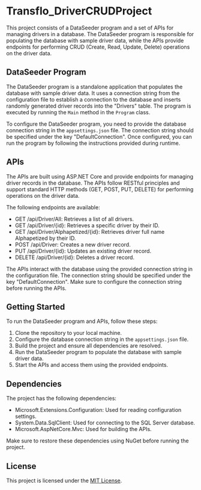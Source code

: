 # Transflo_DriverCRUDProject

This project consists of a DataSeeder program and a set of APIs for managing drivers in a database. The DataSeeder program is responsible for populating the database with sample driver data, while the APIs provide endpoints for performing CRUD (Create, Read, Update, Delete) operations on the driver data.

## DataSeeder Program

The DataSeeder program is a standalone application that populates the database with sample driver data. It uses a connection string from the configuration file to establish a connection to the database and inserts randomly generated driver records into the "Drivers" table. The program is executed by running the `Main` method in the `Program` class.

To configure the DataSeeder program, you need to provide the database connection string in the `appsettings.json` file. The connection string should be specified under the key "DefaultConnection". Once configured, you can run the program by following the instructions provided during runtime.

## APIs

The APIs are built using ASP.NET Core and provide endpoints for managing driver records in the database. The APIs follow RESTful principles and support standard HTTP methods (GET, POST, PUT, DELETE) for performing operations on the driver data.

The following endpoints are available:

- GET /api/Driver/All: Retrieves a list of all drivers.
- GET /api/Driver/{id}: Retrieves a specific driver by their ID.
- GET /api/Driver/Alphapetized/{id}: Retrieves driver full name Alphapetized by their ID.
- POST /api/Driver: Creates a new driver record.
- PUT /api/Driver/{id}: Updates an existing driver record.
- DELETE /api/Driver/{id}: Deletes a driver record.

The APIs interact with the database using the provided connection string in the configuration file. The connection string should be specified under the key "DefaultConnection". Make sure to configure the connection string before running the APIs.

## Getting Started

To run the DataSeeder program and APIs, follow these steps:

1. Clone the repository to your local machine.
2. Configure the database connection string in the `appsettings.json` file.
3. Build the project and ensure all dependencies are resolved.
4. Run the DataSeeder program to populate the database with sample driver data.
5. Start the APIs and access them using the provided endpoints.

## Dependencies

The project has the following dependencies:

- Microsoft.Extensions.Configuration: Used for reading configuration settings.
- System.Data.SqlClient: Used for connecting to the SQL Server database.
- Microsoft.AspNetCore.Mvc: Used for building the APIs.

Make sure to restore these dependencies using NuGet before running the project.

## License

This project is licensed under the [MIT License](LICENSE).


